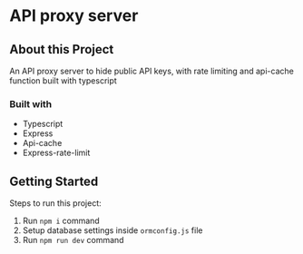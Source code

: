 # API proxy server


## About this Project
An API proxy server to hide public API keys, with rate limiting and api-cache function built with typescript

### Built with
- Typescript
- Express
- Api-cache
- Express-rate-limit

## Getting Started

Steps to run this project:

1. Run `npm i` command
2. Setup database settings inside `ormconfig.js` file
3. Run `npm run dev` command

